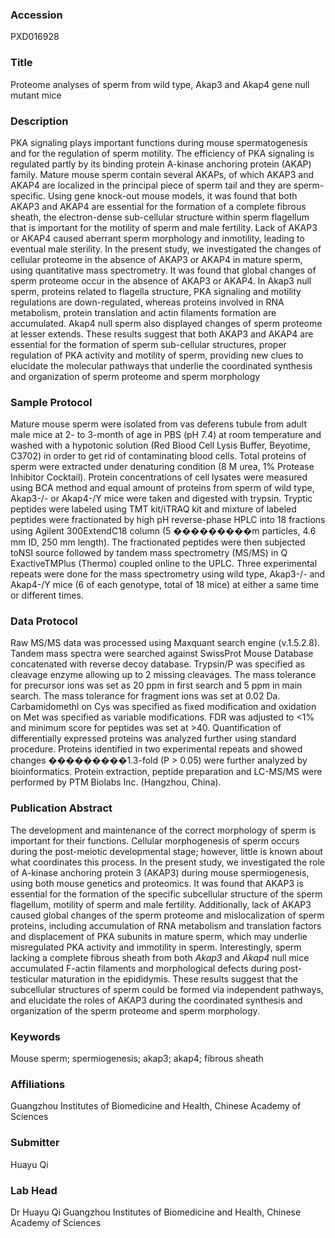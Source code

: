 ### Accession
PXD016928

### Title
Proteome analyses of sperm from wild type, Akap3 and Akap4 gene null mutant mice

### Description
PKA signaling plays important functions during mouse spermatogenesis and for the regulation of sperm motility.  The efficiency of PKA signaling is regulated partly by its binding protein A-kinase anchoring protein (AKAP) family.  Mature mouse sperm contain several AKAPs, of which AKAP3 and AKAP4 are localized in the principal piece of sperm tail and they are sperm-specific.  Using gene knock-out mouse models, it was found that both AKAP3 and AKAP4 are essential for the formation of a complete fibrous sheath, the electron-dense sub-cellular structure within sperm flagellum that is important for the motility of sperm and male fertility.  Lack of AKAP3 or AKAP4 caused aberrant sperm morphology and inmotility, leading to eventual male sterility.  In the present study, we investigated the changes of cellular proteome in the absence of AKAP3 or AKAP4 in mature sperm, using quantitative mass spectrometry.  It was found that global changes of sperm proteome occur in the absence of AKAP3 or AKAP4.  In Akap3 null sperm, proteins related to flagella structure, PKA signaling and motility regulations are down-regulated, whereas proteins involved in RNA metabolism, protein translation and actin filaments formation are accumulated.  Akap4 null sperm also displayed changes of sperm proteome at lesser extends.  These results suggest that both AKAP3 and AKAP4 are essential for the formation of sperm sub-cellular structures, proper regulation of PKA activity and motility of sperm, providing new clues to elucidate the molecular pathways that underlie the coordinated synthesis and organization of sperm proteome and sperm morphology

### Sample Protocol
Mature mouse sperm were isolated from vas deferens tubule from adult male mice at 2- to 3-month of age in PBS (pH 7.4) at room temperature and washed with a hypotonic solution (Red Blood Cell Lysis Buffer, Beyotime, C3702) in order to get rid of contaminating blood cells.  Total proteins of sperm were extracted under denaturing condition (8 M urea, 1% Protease Inhibitor Cocktail).  Protein concentrations of cell lysates were measured using BCA method and equal amount of proteins from sperm of wild type, Akap3-/- or Akap4-/Y mice were taken and digested with trypsin.  Tryptic peptides were labeled using TMT kit/iTRAQ kit and mixture of labeled peptides were fractionated by high pH reverse-phase HPLC into 18 fractions using Agilent 300ExtendC18 column (5 ���������m particles, 4.6 mm ID, 250 mm length).  The fractionated peptides were then subjected toNSI source followed by tandem mass spectrometry (MS/MS) in Q ExactiveTMPlus (Thermo) coupled online to the UPLC.  Three experimental repeats were done for the mass spectrometry using wild type, Akap3-/- and Akap4-/Y mice (6 of each genotype, total of 18 mice) at either a same time or different times.

### Data Protocol
Raw MS/MS data was processed using Maxquant search engine (v.1.5.2.8).  Tandem mass spectra were searched against SwissProt Mouse Database concatenated with reverse decoy database.  Trypsin/P was specified as cleavage enzyme allowing up to 2 missing cleavages.  The mass tolerance for precursor ions was set as 20 ppm in first search and 5 ppm in main search.  The mass tolerance for fragment ions was set at 0.02 Da.  Carbamidomethl on Cys was specified as fixed modification and oxidation on Met was specified as variable modifications.  FDR was adjusted to <1% and minimum score for peptides was set at >40.  Quantification of differentially expressed proteins was analyzed further using standard procedure.  Proteins identified in two experimental repeats and showed changes ���������1.3-fold (P > 0.05) were further analyzed by bioinformatics.  Protein extraction, peptide preparation and LC-MS/MS were performed by PTM Biolabs Inc. (Hangzhou, China).

### Publication Abstract
The development and maintenance of the correct morphology of sperm is important for their functions. Cellular morphogenesis of sperm occurs during the post-meiotic developmental stage; however, little is known about what coordinates this process. In the present study, we investigated the role of A-kinase anchoring protein 3 (AKAP3) during mouse spermiogenesis, using both mouse genetics and proteomics. It was found that AKAP3 is essential for the formation of the specific subcellular structure of the sperm flagellum, motility of sperm and male fertility. Additionally, lack of AKAP3 caused global changes of the sperm proteome and mislocalization of sperm proteins, including accumulation of RNA metabolism and translation factors and displacement of PKA subunits in mature sperm, which may underlie misregulated PKA activity and immotility in sperm. Interestingly, sperm lacking a complete fibrous sheath from both <i>Akap3</i> and <i>Akap4</i> null mice accumulated F-actin filaments and morphological defects during post-testicular maturation in the epididymis. These results suggest that the subcellular structures of sperm could be formed via independent pathways, and elucidate the roles of AKAP3 during the coordinated synthesis and organization of the sperm proteome and sperm morphology.

### Keywords
Mouse sperm; spermiogenesis; akap3; akap4; fibrous sheath

### Affiliations
Guangzhou Institutes of Biomedicine and Health, Chinese Academy of Sciences

### Submitter
Huayu Qi

### Lab Head
Dr Huayu Qi
Guangzhou Institutes of Biomedicine and Health, Chinese Academy of Sciences


